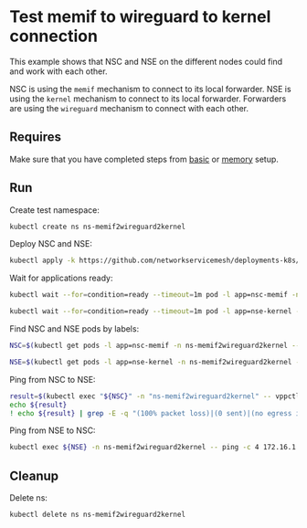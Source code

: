 # Test memif to wireguard to kernel connection

This example shows that NSC and NSE on the different nodes could find and work with each other.


NSC is using the `memif` mechanism to connect to its local forwarder.
NSE is using the `kernel` mechanism to connect to its local forwarder.
Forwarders are using the `wireguard` mechanism to connect with each other.

## Requires

Make sure that you have completed steps from [basic](../../basic) or [memory](../../memory) setup.

## Run

Create test namespace:
```bash
kubectl create ns ns-memif2wireguard2kernel
```

Deploy NSC and NSE:
```bash
kubectl apply -k https://github.com/networkservicemesh/deployments-k8s/examples/use-cases/Memif2Wireguard2Kernel?ref=e57a18deaafb59d5cd3882364a09cc6bf3448c3a
```

Wait for applications ready:
```bash
kubectl wait --for=condition=ready --timeout=1m pod -l app=nsc-memif -n ns-memif2wireguard2kernel
```
```bash
kubectl wait --for=condition=ready --timeout=1m pod -l app=nse-kernel -n ns-memif2wireguard2kernel
```

Find NSC and NSE pods by labels:
```bash
NSC=$(kubectl get pods -l app=nsc-memif -n ns-memif2wireguard2kernel --template '{{range .items}}{{.metadata.name}}{{"\n"}}{{end}}')
```
```bash
NSE=$(kubectl get pods -l app=nse-kernel -n ns-memif2wireguard2kernel --template '{{range .items}}{{.metadata.name}}{{"\n"}}{{end}}')
```

Ping from NSC to NSE:
```bash
result=$(kubectl exec "${NSC}" -n "ns-memif2wireguard2kernel" -- vppctl ping 172.16.1.100 repeat 4)
echo ${result}
! echo ${result} | grep -E -q "(100% packet loss)|(0 sent)|(no egress interface)"
```

Ping from NSE to NSC:
```bash
kubectl exec ${NSE} -n ns-memif2wireguard2kernel -- ping -c 4 172.16.1.101
```

## Cleanup

Delete ns:
```bash
kubectl delete ns ns-memif2wireguard2kernel
```
